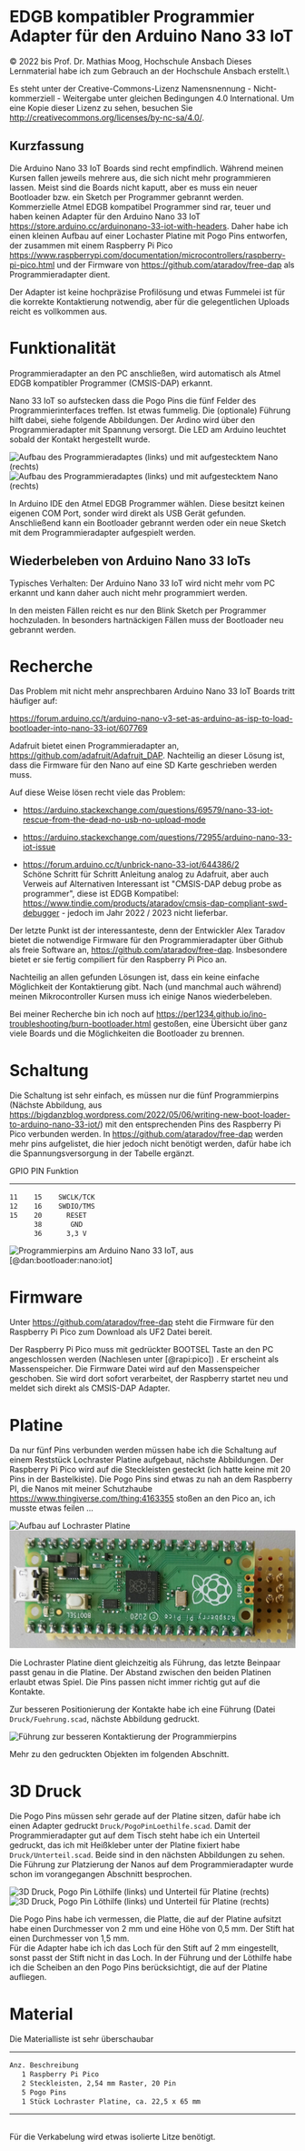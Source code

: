 # EDGB kompatibler Programmier Adapter für den Arduino Nano 33 IoT

© 2022 bis Prof. Dr. Mathias Moog, Hochschule Ansbach Dieses
Lernmaterial habe ich zum Gebrauch an der Hochschule Ansbach erstellt.\


Es steht unter der Creative-Commons-Lizenz Namensnennung -
Nicht-kommerziell - Weitergabe unter gleichen Bedingungen 4.0
International. Um eine Kopie dieser Lizenz zu sehen, besuchen Sie
<http://creativecommons.org/licenses/by-nc-sa/4.0/>.



## Kurzfassung

  Die Arduino Nano 33 IoT Boards sind recht empfindlich. Während meinen
  Kursen fallen jeweils mehrere aus, die sich nicht mehr programmieren
  lassen. Meist sind die Boards nicht kaputt, aber es muss ein neuer
  Bootloader bzw. ein Sketch per Programmer gebrannt werden.\
  Kommerzielle Atmel EDGB kompatibel Programmer sind rar, teuer und
  haben keinen Adapter für den Arduino Nano 33 IoT
  <https://store.arduino.cc/arduinonano-33-iot-with-headers>. 
  Daher habe ich einen kleinen Aufbau auf einer
  Lochaster Platine mit Pogo Pins entworfen, der zusammen mit einem
  Raspberry Pi Pico 
  <https://www.raspberrypi.com/documentation/microcontrollers/raspberry-pi-pico.html> 
  und der Firmware von
  <https://github.com/ataradov/free-dap> als Programmieradapter dient. 
  
  Der Adapter ist keine hochpräzise Profilösung und etwas Fummelei ist für die korrekte Kontaktierung notwendig,  aber für die gelegentlichen Uploads
  reicht es vollkommen aus.


Funktionalität
==============

Programmieradapter an den PC anschließen, wird automatisch als Atmel
EDGB kompatibler Programmer (CMSIS-DAP) erkannt.

Nano 33 IoT so aufstecken dass die Pogo Pins die fünf Felder des
Programmierinterfaces treffen. Ist etwas fummelig. Die (optionale)
Führung hilft dabei, siehe folgende Abbildungen. Der Ardino wird über den
Programmieradapter mit Spannung versorgt. Die LED am Arduino leuchtet
sobald der Kontakt hergestellt wurde.

![Aufbau des Programmieradaptes (links) und mit aufgestecktem Nano
(rechts) ](Bilder/MitUnterteil.jpg "fig:")
![Aufbau des Programmieradaptes (links) und mit aufgestecktem Nano
(rechts) ](Bilder/MitAufgestecktemNano.jpg "fig:")

In Arduino IDE den Atmel EDGB Programmer wählen. Diese besitzt keinen
eigenen COM Port, sonder wird direkt als USB Gerät gefunden.
Anschließend kann ein Bootloader gebrannt werden oder ein neue Sketch
mit dem Programmieradapter aufgespielt werden.

Wiederbeleben von Arduino Nano 33 IoTs
--------------------------------------

Typisches Verhalten: Der Arduino Nano 33 IoT wird nicht mehr vom PC
erkannt und kann daher auch nicht mehr programmiert werden.

In den meisten Fällen reicht es nur den Blink Sketch per Programmer
hochzuladen. In besonders hartnäckigen Fällen muss der Bootloader neu
gebrannt werden.

Recherche
=========

Das Problem mit nicht mehr ansprechbaren Arduino Nano 33 IoT Boards
tritt häufiger auf:

<https://forum.arduino.cc/t/arduino-nano-v3-set-as-arduino-as-isp-to-load-bootloader-into-nano-33-iot/607769>

Adafruit bietet einen Programmieradapter an,
<https://github.com/adafruit/Adafruit_DAP>. Nachteilig an dieser Lösung
ist, dass die Firmware für den Nano auf eine SD Karte geschrieben werden
muss.

Auf diese Weise lösen recht viele das Problem:

-   <https://arduino.stackexchange.com/questions/69579/nano-33-iot-rescue-from-the-dead-no-usb-no-upload-mode>

-   <https://arduino.stackexchange.com/questions/72955/arduino-nano-33-iot-issue>

-   <https://forum.arduino.cc/t/unbrick-nano-33-iot/644386/2>\
    Schöne Schritt für Schritt Anleitung analog zu Adafruit, aber auch
    Verweis auf Alternativen Interessant ist "CMSIS-DAP debug probe as
    programmer", diese ist EDGB Kompatibel:
    <https://www.tindie.com/products/ataradov/cmsis-dap-compliant-swd-debugger> -
    jedoch im Jahr 2022 / 2023 nicht lieferbar.

Der letzte Punkt ist der interessanteste, denn der Entwickler Alex
Taradov bietet die notwendige Firmware für den Programmieradapter über
Github als freie Software an, <https://github.com/ataradov/free-dap>. Insbesondere bietet
er sie fertig compiliert für den Raspberry Pi Pico an.

Nachteilig an allen gefunden Lösungen ist, dass ein keine einfache
Möglichkeit der Kontaktierung gibt. Nach (und manchmal auch während)
meinen Mikrocontroller Kursen muss ich einige Nanos wiederbeleben.

Bei meiner Recherche bin ich noch auf
<https://per1234.github.io/ino-troubleshooting/burn-bootloader.html>
gestoßen, eine Übersicht über ganz viele Boards und die Möglichkeiten
die Bootloader zu brennen.

Schaltung
=========

Die Schaltung ist sehr einfach, es müssen nur die fünf Programmierpins
(Nächste Abbildung, aus <https://bigdanzblog.wordpress.com/2022/05/06/writing-new-boot-loader-to-arduino-nano-33-iot/>) mit den entsprechenden Pins des Raspberry
Pi Pico  verbunden werden. In
<https://github.com/ataradov/free-dap> werden mehr pins aufgelistet, die hier jedoch nicht
benötigt werden, dafür habe ich die Spannungsversorgung in der Tabelle
ergänzt.

   GPIO   PIN   Funktion
  ------ ----- -----------
    11    15    SWCLK/TCK
    12    16    SWDIO/TMS
    15    20      RESET
          38       GND
          36      3,3 V

![Programmierpins am Arduino Nano 33 IoT, aus
[@dan:bootloader:nano:iot]](Bilder/nano33ioticsppins.png)

Firmware
========

Unter <https://github.com/ataradov/free-dap> steht die Firmware für den Raspberry Pi Pico
zum Download als UF2 Datei bereit.

Der Raspberry Pi Pico muss mit gedrückter BOOTSEL Taste an den PC
angeschlossen werden (Nachlesen unter [@rapi:pico]) . Er erscheint als
Massenspeicher. Die Firmware Datei wird auf den Massenspeicher
geschoben. Sie wird dort sofort verarbeitet, der Raspberry startet neu
und meldet sich direkt als CMSIS-DAP Adapter.

Platine
=======

Da nur fünf Pins verbunden werden müssen habe ich die Schaltung auf
einem Reststück Lochraster Platine aufgebaut, nächste Abbildungen. Der
Raspberry Pi Pico wird auf die Steckleisten gesteckt (ich hatte keine
mit 20 Pins in der Bastelkiste). Die Pogo Pins sind etwas zu nah an dem
Raspberry PI, die Nanos mit meiner Schutzhaube <https://www.thingiverse.com/thing:4163355>
stoßen an den Pico an, ich musste etwas feilen ...

![Aufbau auf Lochraster
Platine](Bilder/LochrasterUnten.jpg "fig:")
![Aufbau auf Lochraster Platine](Bilder/LochrasterOben.jpg "fig:")

Die Lochraster Platine dient gleichzeitig als Führung, das letzte
Beinpaar passt genau in die Platine. Der Abstand zwischen den beiden
Platinen erlaubt etwas Spiel. Die Pins passen nicht immer richtig gut
auf die Kontakte.

Zur besseren Positionierung der Kontakte habe ich eine Führung (Datei
`Druck/Fuehrung.scad`, nächste Abbildung  gedruckt.

![Führung zur besseren Kontaktierung der
Programmierpins](Druck/Fuehrung.png)

Mehr zu den gedruckten Objekten im folgenden Abschnitt.

3D Druck
========

Die Pogo Pins müssen sehr gerade auf der Platine sitzen, dafür habe ich
einen Adapter gedruckt `Druck/PogoPinLoethilfe.scad`. Damit der
Programmieradapter gut auf dem Tisch steht habe ich ein Unterteil
gedruckt, das ich mit Heißkleber unter der Platine fixiert habe
`Druck/Unterteil.scad`. Beide sind in den nächsten Abbildungen zu sehen.
Die Führung zur Platzierung der Nanos auf dem Programmieradapter wurde
schon im vorangegangen Abschnitt besprochen.

![3D Druck, Pogo Pin Löthilfe (links) und Unterteil für Platine
(rechts)](Druck/PogoPinLoethilfe.png "fig:")
![3D Druck, Pogo Pin Löthilfe (links) und Unterteil für Platine
(rechts)](Druck/Unterteil.png "fig:")

Die Pogo Pins habe ich vermessen, die Platte, die auf der Platine
aufsitzt habe einen Durchmesser von 2 mm und eine Höhe von 0,5 mm. Der
Stift hat einen Durchmesser von 1,5 mm.\
Für die Adapter habe ich ich das Loch für den Stift auf 2 mm
eingestellt, sonst passt der Stift nicht in das Loch. In der Führung und
der Löthilfe habe ich die Scheiben an den Pogo Pins berücksichtigt, die
auf der Platine aufliegen.



Material
========

Die Materialliste ist sehr überschaubar

  ------ --------------------------------------------
    Anz. Beschreibung
       1 Raspberry Pi Pico
       2 Steckleisten, 2,54 mm Raster, 20 Pin
       5 Pogo Pins
       1 Stück Lochraster Platine, ca. 22,5 x 65 mm
  ------ --------------------------------------------

\
Für die Verkabelung wird etwas isolierte Litze benötigt.

